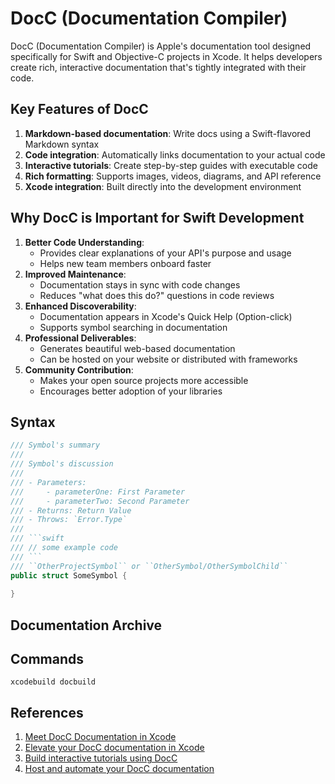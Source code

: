 # DocC (Documentation Compiler)

DocC (Documentation Compiler) is Apple's documentation tool designed specifically for Swift and Objective-C projects in Xcode. It helps developers create rich, interactive documentation that's tightly integrated with their code.

## Key Features of DocC

1. **Markdown-based documentation**: Write docs using a Swift-flavored Markdown syntax
2. **Code integration**: Automatically links documentation to your actual code
3. **Interactive tutorials**: Create step-by-step guides with executable code
4. **Rich formatting**: Supports images, videos, diagrams, and API reference
5. **Xcode integration**: Built directly into the development environment

## Why DocC is Important for Swift Development

1. **Better Code Understanding**:
   - Provides clear explanations of your API's purpose and usage
   - Helps new team members onboard faster
2. **Improved Maintenance**:
   - Documentation stays in sync with code changes
   - Reduces "what does this do?" questions in code reviews
3. **Enhanced Discoverability**:
   - Documentation appears in Xcode's Quick Help (Option-click)
   - Supports symbol searching in documentation
4. **Professional Deliverables**:
   - Generates beautiful web-based documentation
   - Can be hosted on your website or distributed with frameworks
5. **Community Contribution**:
   - Makes your open source projects more accessible
   - Encourages better adoption of your libraries

## Syntax

```swift
/// Symbol's summary
///
/// Symbol's discussion
///
/// - Parameters:
///     - parameterOne: First Parameter
///     - parameterTwo: Second Parameter
/// - Returns: Return Value
/// - Throws: `Error.Type`
///
/// ```swift
/// // some example code
/// ```
/// ``OtherProjectSymbol`` or ``OtherSymbol/OtherSymbolChild``
public struct SomeSymbol {
  
}
```

## Documentation Archive

## Commands

`xcodebuild docbuild`

## References

1. [Meet DocC Documentation in Xcode](https://developer.apple.com/videos/play/wwdc2021/10166)
2. [Elevate your DocC documentation in Xcode]()
3. [Build interactive tutorials using DocC]()
4. [Host and automate your DocC documentation]()